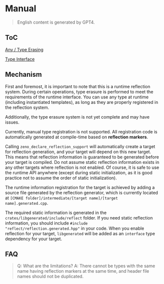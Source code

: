 # Manual

> English content is generated by GPT4.

## ToC

[Any / Type Erasing](reference/any-en.md)

[Type Interface](reference/type_api-en.md)

## Mechanism

First and foremost, it is important to note that this is a runtime reflection system. During certain operations, type erasure is performed to meet the requirements of the runtime interface. You can use any type at runtime (including instantiated templates), as long as they are properly registered in the reflection system.

Additionally, the type erasure system is not yet complete and may have issues.

Currently, manual type registration is not supported. All registration code is automatically generated at compile-time based on **reflection markers**.

Calling `zeno_declare_reflection_support` will automatically create a target for reflection generation, and your target will depend on this new target. This means that reflection information is guaranteed to be generated before your target is compiled. Do not assume static reflection information exists in any other targets where reflection is not enabled. Of course, it is safe to use the runtime API anywhere (except during static initialization, as it is good practice not to assume the order of static initialization).

The runtime information registration for the target is achieved by adding a source file generated by the reflection generator, which is currently located at `[CMAKE folder]/intermediate/[target name]/[target name].generated.cpp`.

The required static information is generated in the `crates/libgenerated/include/reflect` folder. If you need static reflection information, you should include `#include "reflect/reflection.generated.hpp"` in your code. When you enable reflection for your target, `libgenerated` will be added as an `interface` type dependency for your target.

## FAQ

> Q: What are the limitations?
> A: There cannot be types with the same name having reflection markers at the same time, and header file names should not be duplicated.